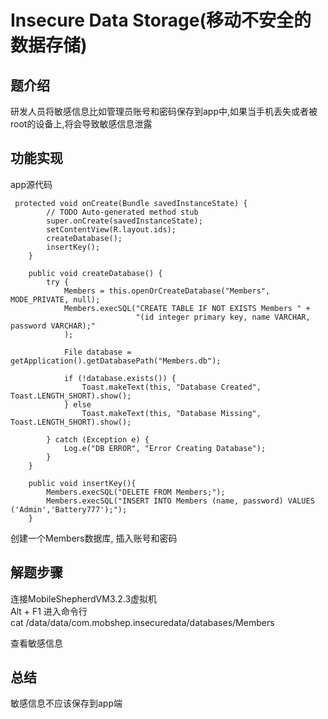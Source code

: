 #  Insecure Data Storage(移动不安全的数据存储)

## 题介绍
研发人员将敏感信息比如管理员账号和密码保存到app中,如果当手机丢失或者被root的设备上,将会导致敏感信息泄露  


## 功能实现 
app源代码  
```
 protected void onCreate(Bundle savedInstanceState) {
        // TODO Auto-generated method stub
        super.onCreate(savedInstanceState);
        setContentView(R.layout.ids);
        createDatabase();
        insertKey();
    }

    public void createDatabase() {
        try {
            Members = this.openOrCreateDatabase("Members", MODE_PRIVATE, null);
            Members.execSQL("CREATE TABLE IF NOT EXISTS Members " +
                            "(id integer primary key, name VARCHAR, password VARCHAR);"
            );

            File database = getApplication().getDatabasePath("Members.db");

            if (!database.exists()) {
                Toast.makeText(this, "Database Created", Toast.LENGTH_SHORT).show();
            } else
                Toast.makeText(this, "Database Missing", Toast.LENGTH_SHORT).show();

        } catch (Exception e) {
            Log.e("DB ERROR", "Error Creating Database");
        }
    }

    public void insertKey(){
        Members.execSQL("DELETE FROM Members;");
        Members.execSQL("INSERT INTO Members (name, password) VALUES ('Admin','Battery777');");
    }

```

创建一个Members数据库, 插入账号和密码  


## 解题步骤  

连接MobileShepherdVM3.2.3虚拟机   
Alt + F1  进入命令行   
cat  /data/data/com.mobshep.insecuredata/databases/Members  

查看敏感信息 

## 总结  

敏感信息不应该保存到app端 